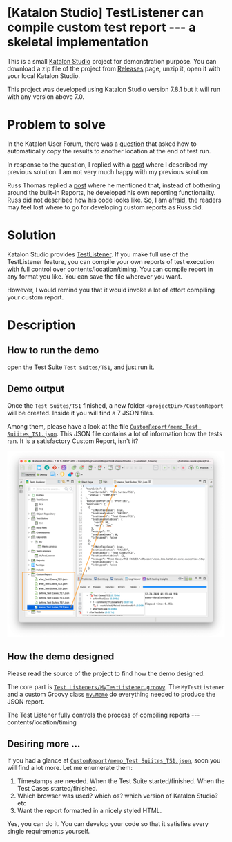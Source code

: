 [Katalon Studio] TestListener can compile custom test report --- a skeletal implementation
========

This is a small [Katalon Studio](https://www.katalon.com/download/) project for demonstration purpose.
You can download a zip file of the project from [Releases]() page, unzip it, open it with your local Katalon Studio.

This project was developed using Katalon Studio version 7.8.1 but it will run with any version above 7.0.

# Problem to solve

In the Katalon User Forum, there was a [question](https://forum.katalon.com/t/get-results-html-path-filename-through-code/50526) that
asked how to automatically copy the results to another location at the end of test run.

In response to the question, I replied with a [post](https://forum.katalon.com/t/get-results-html-path-filename-through-code/50526/5)
where I described my previous solution. I am not very much happy with my previous solution.

Russ Thomas replied a [post](https://forum.katalon.com/t/get-results-html-path-filename-through-code/50526/3) where
he mentioned that, instead of bothering around the built-in Reports, he developed his own reporting functionality.
Russ did not described how his code looks like. So, I am afraid, the readers may feel lost where to go 
for developing custom reports as Russ did.

# Solution

Katalon Studio provides [TestListener](https://docs.katalon.com/katalon-studio/docs/fixtures-listeners.html#test-listeners-test-hooks).
If you make full use of the TestListener feature, you can compile your own reports of test execution with full control over
contents/location/timing. You can compile report in any format you like. You can save the file wherever you want.

However, I would remind you that it would invoke a lot of effort compiling your custom report.
 
# Description

## How to run the demo

open the Test Suite `Test Suites/TS1`, and just run it.

## Demo output

Once the `Test Suites/TS1` finished, a new folder `<projectDir>/CustomReport` will be created.
Inside it you will find a 7 JSON files.

Among them, please have a look at the file [`CustomReport/memo_Test Suiites_TS1.json`](CustomReport/memo_Test%20Suites_TS1.json). This JSON file contains a lot of information how the tests ran. It is a satisfactory Custom Report, isn't it?

![CustomReportCreated](docs/images/CustomReportCreated.png)

## How the demo designed

Please read the source of the project to find how the demo designed.

The core part is [`Test Listeners/MyTestListener.groovy`](Test%20Listeners/MyTestListener.groovy). The `MyTestListener` and a custom Groovy class [`my.Memo`](Keywords/my/Memo.groovy) do everything needed to produce the JSON report.

The Test Listener fully controls the process of compiling reports --- contents/location/timing

## Desiring more ...

If you had a glance at [`CustomReport/memo_Test Suiites_TS1.json`](CustomReport/memo_Test%20Suites_TS1.json), soon you will find a lot more. Let me enumerate them:

1. Timestamps are needed. When the Test Suite started/finished. When the Test Cases started/finished.
2. Which browser was used? which os? which version of Katalon Studio? etc
3. Want the report formatted in a nicely styled HTML.

Yes, you can do it. You can develop your code so that it satisfies every single requirements yourself.